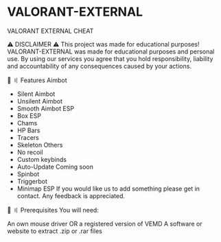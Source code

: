 # VALORANT-EXTERNAL
VALORANT EXTERNAL CHEAT

⚠️ DISCLAIMER ⚠️
This project was made for educational purposes!
VALORANT-EXTERNAL was made for educational purposes and personal use. By using our services you agree that you hold responsibility, liability and accountability of any consequences caused by your actions.

🌌 〢 Features
Aimbot
- Silent Aimbot
- Unsilent Aimbot
- Smooth Aimbot
ESP
- Box ESP
- Chams
- HP Bars
- Tracers
- Skeleton
Others
- No recoil
- Custom keybinds
- Auto-Update
Coming soon
- Spinbot
- Triggerbot
- Minimap ESP
If you would like us to add something please get in contact. Any feedback is appreciated.

🌙 〢 Prerequisites
You will need:

An own mouse driver OR a registered version of VEMD
A software or website to extract .zip or .rar files
